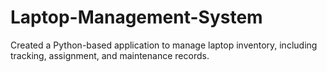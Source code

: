 # Laptop-Management-System
Created a Python-based application to manage laptop inventory, including tracking, assignment, and maintenance records.

